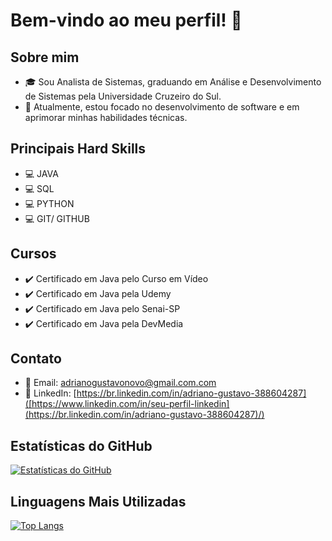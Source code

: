 # Bem-vindo ao meu perfil! 👋

## Sobre mim
- 🎓 Sou Analista de Sistemas, graduando em Análise e Desenvolvimento de Sistemas pela Universidade Cruzeiro do Sul.
- 💼 Atualmente, estou focado no desenvolvimento de software e em aprimorar minhas habilidades técnicas.

## Principais Hard Skills
- 💻 JAVA
- 💻 SQL
- 💻 PYTHON
- 💻 GIT/ GITHUB

## Cursos
- ✔️ Certificado em Java pelo Curso em Vídeo
- ✔️ Certificado em Java pela Udemy
- ✔️ Certificado em Java pelo Senai-SP
- ✔️ Certificado em Java pela DevMedia

## Contato
- 📧 Email: [adrianogustavonovo@gmail.com.com](mailto:adrianogustavonovo@gmail.com.com)
- 💼 LinkedIn: [https://br.linkedin.com/in/adriano-gustavo-388604287]([https://www.linkedin.com/in/seu-perfil-linkedin](https://br.linkedin.com/in/adriano-gustavo-388604287)/)

## Estatísticas do GitHub
[![Estatísticas do GitHub](https://github-readme-stats.vercel.app/api?username=AdrianoGSM&show_icons=true&theme=radical)](https://github.com/AdrianoGSM)

## Linguagens Mais Utilizadas
[![Top Langs](https://github-readme-stats.vercel.app/api/top-langs/?username=AdrianoGSM&layout=compact&theme=radical)](https://github.com/AdrianoGSM)
